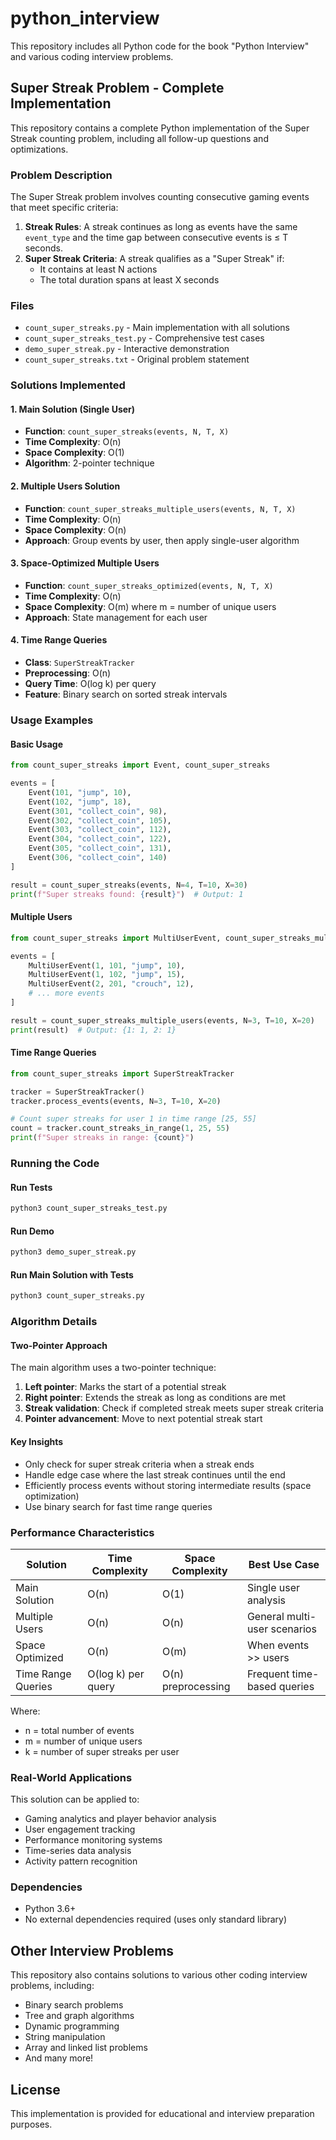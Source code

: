 # python_interview

This repository includes all Python code for the book "Python Interview" and various coding interview problems.

## Super Streak Problem - Complete Implementation

This repository contains a complete Python implementation of the Super Streak counting problem, including all follow-up questions and optimizations.

### Problem Description

The Super Streak problem involves counting consecutive gaming events that meet specific criteria:

1. **Streak Rules**: A streak continues as long as events have the same `event_type` and the time gap between consecutive events is ≤ T seconds.
2. **Super Streak Criteria**: A streak qualifies as a "Super Streak" if:
   - It contains at least N actions
   - The total duration spans at least X seconds

### Files

- `count_super_streaks.py` - Main implementation with all solutions
- `count_super_streaks_test.py` - Comprehensive test cases
- `demo_super_streak.py` - Interactive demonstration
- `count_super_streaks.txt` - Original problem statement

### Solutions Implemented

#### 1. Main Solution (Single User)
- **Function**: `count_super_streaks(events, N, T, X)`
- **Time Complexity**: O(n)
- **Space Complexity**: O(1)
- **Algorithm**: 2-pointer technique

#### 2. Multiple Users Solution
- **Function**: `count_super_streaks_multiple_users(events, N, T, X)`
- **Time Complexity**: O(n)
- **Space Complexity**: O(n)
- **Approach**: Group events by user, then apply single-user algorithm

#### 3. Space-Optimized Multiple Users
- **Function**: `count_super_streaks_optimized(events, N, T, X)`
- **Time Complexity**: O(n)
- **Space Complexity**: O(m) where m = number of unique users
- **Approach**: State management for each user

#### 4. Time Range Queries
- **Class**: `SuperStreakTracker`
- **Preprocessing**: O(n)
- **Query Time**: O(log k) per query
- **Feature**: Binary search on sorted streak intervals

### Usage Examples

#### Basic Usage
```python
from count_super_streaks import Event, count_super_streaks

events = [
    Event(101, "jump", 10),
    Event(102, "jump", 18),
    Event(301, "collect_coin", 98),
    Event(302, "collect_coin", 105),
    Event(303, "collect_coin", 112),
    Event(304, "collect_coin", 122),
    Event(305, "collect_coin", 131),
    Event(306, "collect_coin", 140)
]

result = count_super_streaks(events, N=4, T=10, X=30)
print(f"Super streaks found: {result}")  # Output: 1
```

#### Multiple Users
```python
from count_super_streaks import MultiUserEvent, count_super_streaks_multiple_users

events = [
    MultiUserEvent(1, 101, "jump", 10),
    MultiUserEvent(1, 102, "jump", 15),
    MultiUserEvent(2, 201, "crouch", 12),
    # ... more events
]

result = count_super_streaks_multiple_users(events, N=3, T=10, X=20)
print(result)  # Output: {1: 1, 2: 1}
```

#### Time Range Queries
```python
from count_super_streaks import SuperStreakTracker

tracker = SuperStreakTracker()
tracker.process_events(events, N=3, T=10, X=20)

# Count super streaks for user 1 in time range [25, 55]
count = tracker.count_streaks_in_range(1, 25, 55)
print(f"Super streaks in range: {count}")
```

### Running the Code

#### Run Tests
```bash
python3 count_super_streaks_test.py
```

#### Run Demo
```bash
python3 demo_super_streak.py
```

#### Run Main Solution with Tests
```bash
python3 count_super_streaks.py
```

### Algorithm Details

#### Two-Pointer Approach
The main algorithm uses a two-pointer technique:
1. **Left pointer**: Marks the start of a potential streak
2. **Right pointer**: Extends the streak as long as conditions are met
3. **Streak validation**: Check if completed streak meets super streak criteria
4. **Pointer advancement**: Move to next potential streak start

#### Key Insights
- Only check for super streak criteria when a streak ends
- Handle edge case where the last streak continues until the end
- Efficiently process events without storing intermediate results (space optimization)
- Use binary search for fast time range queries

### Performance Characteristics

| Solution | Time Complexity | Space Complexity | Best Use Case |
|----------|----------------|------------------|---------------|
| Main Solution | O(n) | O(1) | Single user analysis |
| Multiple Users | O(n) | O(n) | General multi-user scenarios |
| Space Optimized | O(n) | O(m) | When events >> users |
| Time Range Queries | O(log k) per query | O(n) preprocessing | Frequent time-based queries |

Where:
- n = total number of events
- m = number of unique users
- k = number of super streaks per user

### Real-World Applications

This solution can be applied to:
- Gaming analytics and player behavior analysis
- User engagement tracking
- Performance monitoring systems
- Time-series data analysis
- Activity pattern recognition

### Dependencies

- Python 3.6+
- No external dependencies required (uses only standard library)

## Other Interview Problems

This repository also contains solutions to various other coding interview problems, including:
- Binary search problems
- Tree and graph algorithms
- Dynamic programming
- String manipulation
- Array and linked list problems
- And many more!

## License

This implementation is provided for educational and interview preparation purposes.
